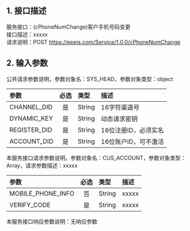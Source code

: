 ## 1. 接口描述  
服务接口：(cPhoneNumChange)客户手机号码变更  
接口描述：xxxxx  
请求说明：POST https://epeis.com/Service/1.0.0/cPhoneNumChange  
  
## 2. 输入参数  
公共请求参数说明，参数对象名：SYS_HEAD，参数对象类型：object  

| 参数              | 必选 | 类型     | 描述             |  
| :----------------- | :----: | :-------- | :---------------- |  
| CHANNEL_DID |  是  | String  | 16字符渠道号 |  
| DYNAMIC_KEY |  是  | String | 动态请求密钥 |  
| REGISTER_DID |  是  | String | 16位注册ID，必须实名 |  
| ACCOUNT_DID |  是  | String | 16位账户ID，可不激活 |  
本服务接口请求参数说明，参数对象名：CUS_ACCOUNT，参数对象类型：Array，请求参数描述：xxxxx  

| 参数              | 必选 | 类型     | 描述             |  
| :----------------- | :----: | :-------- | :---------------- |  
| MOBILE_PHONE_INFO |  否  | String   | xxxxx |  
| VERIFY_CODE |  是  | String   | xxxxx |  
本服务接口响应参数说明：无响应参数  
